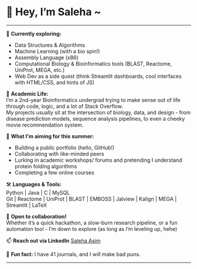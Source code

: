 # 👾 Hey, I’m Saleha ~  
---


🌱 **Currently exploring:**  
- Data Structures & Algorithms  
- Machine Learning (with a bio spin!)  
- Assembly Language (x86)
- Computational Biology & Bioinformatics tools (BLAST, Reactome, UniProt, MEGA, etc.)  
- Web Dev as a side quest (think Streamlit dashboards, cool interfaces with HTML/CSS, and hints of JS)


🌚 **Academic Life:**  
I’m a 2nd-year Bioinformatics undergrad trying to make sense out of life through code, logic, and a lot of Stack Overflow.  
My projects usually sit at the intersection of biology, data, and design - from disease prediction models, sequence analysis pipelines, to even a cheeky movie recommendation system.


🧠 **What I'm aiming for this summer:**  
- Building a public portfolio (hello, GitHub!)
- Collaborating with like-minded peers  
- Lurking in academic workshops/ forums and pretending I understand protein folding algorithms
- Completing a few online courses


🛠️ **Languages & Tools:**  
Python | Java | C | MySQL  
Git | Reactome | UniProt | BLAST | EMBOSS | Jalview | Kalign | MEGA | Streamlit | LaTeX  


🤝 **Open to collaboration!**  
Whether it’s a quick hackathon, a slow-burn research pipeline, or a fun automation tool - I’m down to explore (as long as I’m leveling up, hehe)


📫 **Reach out via LinkedIn** 
[Saleha Asim](https://www.linkedin.com/in/saleha-asim-5b05aa244/)

🐼 **Fun fact:** I have 41 journals, and I *will* make bad puns.

---



<!---
saleha-zip/saleha-zip is a ✨ special ✨ repository because its `README.md` (this file) appears on your GitHub profile.
You can click the Preview link to take a look at your changes.
--->

